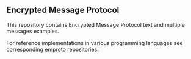 ## Encrypted Message Protocol

This repository contains Encrypted Message Protocol text and multiple messages examples.

For reference implementations in various programming languages see corresponding [emproto](https://github.com/emproto) repositories.
